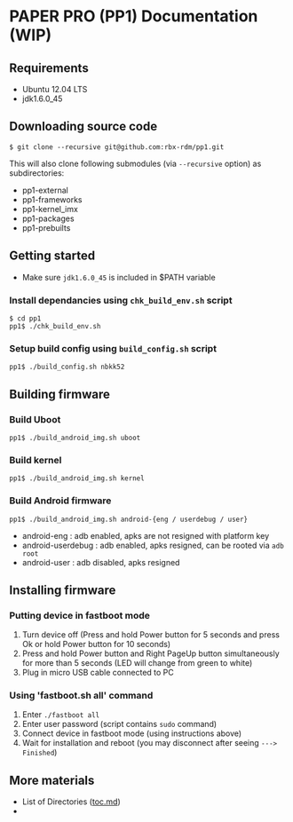 # PAPER PRO (PP1) Documentation (WIP)

## Requirements

- Ubuntu 12.04 LTS
- jdk1.6.0_45


## Downloading source code

```
$ git clone --recursive git@github.com:rbx-rdm/pp1.git
```

This will also clone following submodules (via `--recursive` option) as subdirectories:
- pp1-external
- pp1-frameworks
- pp1-kernel_imx
- pp1-packages
- pp1-prebuilts


## Getting started

* Make sure `jdk1.6.0_45` is included in $PATH variable

### Install dependancies using `chk_build_env.sh` script
```
$ cd pp1
pp1$ ./chk_build_env.sh
```

### Setup build config using `build_config.sh` script
```
pp1$ ./build_config.sh nbkk52
```

## Building firmware

### Build Uboot
```
pp1$ ./build_android_img.sh uboot
```

### Build kernel
```
pp1$ ./build_android_img.sh kernel
```

### Build Android firmware
```
pp1$ ./build_android_img.sh android-{eng / userdebug / user}
```
- android-eng : adb enabled, apks are not resigned with platform key
- android-userdebug : adb enabled, apks resigned, can be rooted via `adb root`
- android-user : adb disabled, apks resigned


## Installing firmware

### Putting device in fastboot mode
1. Turn device off (Press and hold Power button for 5 seconds and press Ok or hold Power button for 10 seconds)
2. Press and hold Power button and Right PageUp button simultaneously for more than 5 seconds (LED will change from green to white)
3. Plug in micro USB cable connected to PC

### Using 'fastboot.sh all' command
1. Enter `./fastboot all`
2. Enter user password (script contains `sudo` command)
3. Connect device in fastboot mode (using instructions above)
4. Wait for installation and reboot (you may disconnect after seeing `---> Finished`)


## More materials

- List of Directories ([toc.md](toc.md]))
- 

